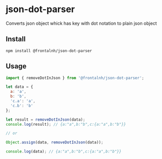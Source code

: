 # json-dot-parser

Converts json object whick has key with dot notation to plain json object

## Install

`npm install @frontalnh/json-dot-parser`

## Usage

```js
import { removeDotInJson } from '@frontalnh/json-dot-parser';

let data = {
  a: 'a',
  b: 'b',
  'c.a': 'a',
  'c.b': 'b'
};

let result = removeDotInJson(data);
console.log(result); // {a:"a",b:"b",c:{a:"a",b:"b"}}

// or

Object.assign(data, removeDotInJson(data));

console.log(data); // {a:"a",b:"b",c:{a:"a",b:"b"}}
```
